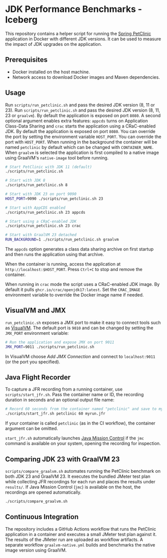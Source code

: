 # JDK Performance Benchmarks - Iceberg

This repository contains a helper script for running the [Spring PetClinic](https://github.com/spring-projects/spring-petclinic) application in Docker with different JDK versions. It can be used to measure the impact of JDK upgrades on the application.

## Prerequisites

- Docker installed on the host machine.
- Network access to download Docker images and Maven dependencies.

## Usage
Run `scripts/run_petclinic.sh` and pass the desired JDK version (8, 11 or 23). 
Run `scripts/run_petclinic.sh` and pass the desired JDK version (8, 11, 23 or `graalvm`). By default the application is exposed on port `8080`. A second optional argument enables extra features: `appcds` turns on Application Class-Data Sharing and `crac` starts the application using a CRaC-enabled JDK. By default the application is exposed on port `8080`. You can override the port by setting the environment variable `HOST_PORT`. You can override the port with `HOST_PORT`. When running in the background the container will be named `petclinic` by default which can be changed with `CONTAINER_NAME`.
When `graalvm` is selected the application is first compiled to a native image using GraalVM's `native-image` tool before running.

```bash
# Start PetClinic with JDK 11 (default)
./scripts/run_petclinic.sh

# Start with JDK 8
./scripts/run_petclinic.sh 8

# Start with JDK 23 on port 9090
HOST_PORT=9090 ./scripts/run_petclinic.sh 23

# Start with AppCDS enabled
./scripts/run_petclinic.sh 23 appcds

# Start using a CRaC-enabled JDK
./scripts/run_petclinic.sh 23 crac

# Start with GraalVM 23 detached
RUN_BACKGROUND=1 ./scripts/run_petclinic.sh graalvm
```

The `appcds` option generates a class data sharing archive on first startup and
then runs the application using that archive.

When the container is running, access the application at `http://localhost:$HOST_PORT`.
Press `Ctrl+C` to stop and remove the container.

When running in `crac` mode the script uses a CRaC-enabled JDK image. By default
it pulls `ghcr.io/crac/openjdk17:latest`. Set the `CRAC_IMAGE` environment
variable to override the Docker image name if needed.

## VisualVM and JMX

`run_petclinic.sh` exposes a JMX port to make it easy to connect tools such as
[VisualVM](https://visualvm.github.io/). The default port is `9010` and can be
changed by setting the `JMX_PORT` environment variable:

```bash
# Run the application and expose JMX on port 9011
JMX_PORT=9011 ./scripts/run_petclinic.sh
```

In VisualVM choose *Add JMX Connection* and connect to `localhost:9011` (or the
port you specified).

## Java Flight Recorder

To capture a JFR recording from a running container, use `scripts/start_jfr.sh`.
Pass the container name or ID, the recording duration in seconds and an optional
output file name:

```bash
# Record 60 seconds from the container named "petclinic" and save to myrun.jfr
./scripts/start_jfr.sh petclinic 60 myrun.jfr
```

If your container is called `petclinic` (as in the CI workflow), the container
argument can be omitted.

`start_jfr.sh` automatically launches
[Java Mission Control](https://www.oracle.com/java/technologies/javamissioncontrol.html)
if the `jmc` command is available on your system, opening the recording for
inspection.


## Comparing JDK 23 with GraalVM 23

`scripts/compare_graalvm.sh` automates running the PetClinic benchmark on both
JDK 23 and GraalVM 23. It executes the bundled JMeter test plan while collecting
JFR recordings for each run and places the results under `results/`. If Java
Mission Control (`jmc`) is available on the host, the recordings are opened
automatically.

```bash
./scripts/compare_graalvm.sh
```

## Continuous Integration

The repository includes a GitHub Actions workflow that runs the PetClinic application in a container and executes a small JMeter test plan against it. The results of the JMeter run are uploaded as workflow artifacts. A separate workflow `graalvm-native.yml` builds and benchmarks the native image version using GraalVM.
